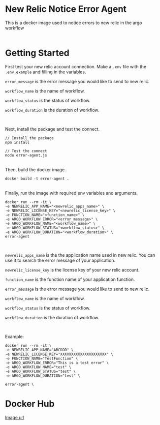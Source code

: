 # New Relic Notice Error Agent
This is a docker image used to notice errors to new relic in the argo workflow
<br />
<br />

# Getting Started
First test your new relic account connection. Make a `.env` file with the `.env.example` and filling in the variables.
<br />

`error_message` is the error message you would like to send to new relic. 

`workflow_name` is the name of workflow.

`workflow_status` is the status of workflow.

`workflow_duration` is the duration of workflow.

<br />

Next, install the package and test the connect.

```
// Install the package
npm install

// Test the connect
node error-agent.js
```

<br />
Then, build the docker image.

```
docker build -t error-agent .
```
<br />
Finally, run the image with required env variables and arguments.

```
docker run --rm -it \
-e NEWRELIC_APP_NAME="<newrelic_apps_name>" \
-e NEWRELIC_LICENSE_KEY="<newrelic_license_key>" \
-e FUNCTION_NAME="<function_name>" \
-e ARGO_WORKFLOW_ERROR="<error_message>" \
-e ARGO_WORKFLOW_NAME="<workflow_name>" \
-e ARGO_WORKFLOW_STATUS="<workflow_status>" \
-e ARGO_WORKFLOW_DURATION="<workflow_duration>" \
error-agent 
```
<br />

`newrelic_apps_name` is the the application name used in new relic. You can use it to search the error message of your application.

`newrelic_license_key` is the license key of your new relic account.

`function_name` is the function name of your application function.

`error_message` is the error message you would like to send to new relic. 

`workflow_name` is the name of workflow.

`workflow_status` is the status of workflow.

`workflow_duration` is the duration of workflow.

<br />

Example:

```
docker run --rm -it \
-e NEWRELIC_APP_NAME="ABCDDD" \
-e NEWRELIC_LICENSE_KEY="XXXXXXXXXXXXXXXXXXXXX" \
-e FUNCTION_NAME="TestFunction" \
-e ARGO_WORKFLOW_ERROR="This is a test error" \
-e ARGO_WORKFLOW_NAME="test" \
-e ARGO_WORKFLOW_STATUS="test" \
-e ARGO_WORKFLOW_DURATION="test" \

error-agent \
```
# Docker Hub
[Image url](https://hub.docker.com/repository/docker/johnku001/newrelic-notice-error-agent/general)
